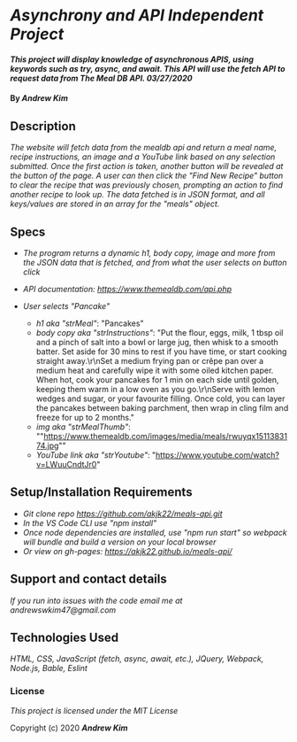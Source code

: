 # _Asynchrony and API Independent Project_

#### _This project will display knowledge of asynchronous APIS, using keywords such as try, async, and await. This API will use the fetch API to request data from The Meal DB API. 03/27/2020_

#### By _**Andrew Kim**_

## Description

_The website will fetch data from the mealdb api and return a meal name, recipe instructions, an image and a YouTube link based on any selection submitted. Once the first action is taken, another button will be revealed at the button of the page. A user can then click the "Find New Recipe" button to clear the recipe that was previously chosen, prompting an action to find another recipe to look up. The data fetched is in JSON format, and all keys/values are stored in an array for the "meals" object._

## Specs

* _The program returns a dynamic h1, body copy, image and more from the JSON data that is fetched, and from what the user selects on button click_

* _API documentation: https://www.themealdb.com/api.php_

* _User selects "Pancake"_
  * _h1 aka "strMeal"_: "Pancakes"
  * _body copy aka "strInstructions"_: "Put the flour, eggs, milk, 1 tbsp oil and a pinch of salt into a bowl or large jug, then whisk to a smooth batter. Set aside for 30 mins to rest if you have time, or start cooking straight away.\r\nSet a medium frying pan or crêpe pan over a medium heat and carefully wipe it with some oiled kitchen paper. When hot, cook your pancakes for 1 min on each side until golden, keeping them warm in a low oven as you go.\r\nServe with lemon wedges and sugar, or your favourite filling. Once cold, you can layer the pancakes between baking parchment, then wrap in cling film and freeze for up to 2 months."
  * _img aka "strMealThumb"_: ""https://www.themealdb.com/images/media/meals/rwuyqx1511383174.jpg""
  * _YouTube link aka "strYoutube"_: "https://www.youtube.com/watch?v=LWuuCndtJr0"

## Setup/Installation Requirements

* _Git clone repo https://github.com/akjk22/meals-api.git_
* _In the VS Code CLI use "npm install"_
* _Once node dependencies are installed, use "npm run start" so webpack will bundle and build a version on your local browser_
* _Or view on gh-pages: https://akjk22.github.io/meals-api/_

## Support and contact details

_If you run into issues with the code email me at andrewswkim47@gmail.com_

## Technologies Used

_HTML, CSS, JavaScript (fetch, async, await, etc.), JQuery, Webpack, Node.js, Bable, Eslint_

### License

_This project is licensed under the MIT License_

Copyright (c) 2020 **_Andrew Kim_**